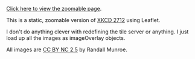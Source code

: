[Click here to view the zoomable page](https://bacontime.github.io/xkcd2712).

This is a static, zoomable version of [XKCD 2712](https://xkcd.com/2712/) using Leaflet.

I don't do anything clever with redefining the tile server or anything. 
I just load up all the images as imageOverlay objects. 

All images are [CC BY NC 2.5](https://creativecommons.org/licenses/by-nc/2.5/) by Randall Munroe.

